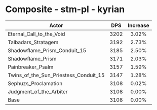 # Composite - stm-pl - kyrian
| Actor | DPS | Increase |
|---|:---:|:---:|
|Eternal_Call_to_the_Void|3202|3.02%|
|Talbadars_Stratagem|3192|2.73%|
|Shadowflame_Prism_Conduit_15|3185|2.50%|
|Shadowflame_Prism|3171|2.03%|
|Painbreaker_Psalm|3157|1.59%|
|Twins_of_the_Sun_Priestess_Conduit_15|3147|1.28%|
|Sephuzs_Proclamation|3108|0.02%|
|Judgment_of_the_Arbiter|3108|0.00%|
|Base|3108|0.00%|
